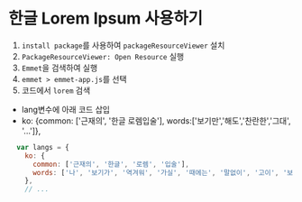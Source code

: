 # 한글 Lorem Ipsum 사용하기

1. `install package`를 사용하여 `packageResourceViewer` 설치
2. `PackageResourceViewer: Open Resource` 실행
3. `Emmet`을 검색하여 실행
4. `emmet > emmet-app.js`를 선택
5. 코드에서 `lorem` 검색
  - lang변수에 아래 코드 삽입
  - ko: {common: ['근재의', '한글 로렘입술'], words:['보기만','해도','찬란한','그대', '...']},

```js
  var langs = {
    ko: {
      common: ['근재의', '한글', '로렘', '입술'],
      words: ['나', '보기가', '역겨워', '가실', '때에는', '말없이', '고이', '보내', '드리우리다', '영변에', '약산', '진달래꽃', '아름', '따다', '가실', '길에', '뿌리우리다', '가시는', '걸음', '걸음', '놓인', '그', '꽃을', '사뿐히', '즈려밟고', '가시옵소서', '나', '보기가', '역겨워', '가실', '때에는', '죽어도', '아니', '눈물', '흘리우리다']
    },
    // ...
```